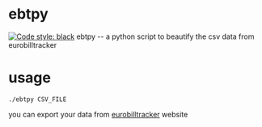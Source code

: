 # ebtpy
[![Code style: black](https://img.shields.io/badge/code%20style-black-000000.svg)](https://github.com/psf/black)
ebtpy -- a python script to beautify the csv data from eurobilltracker

# usage
`./ebtpy CSV_FILE`

you can export your data from [eurobilltracker](https://en.eurobilltracker.com/) website

